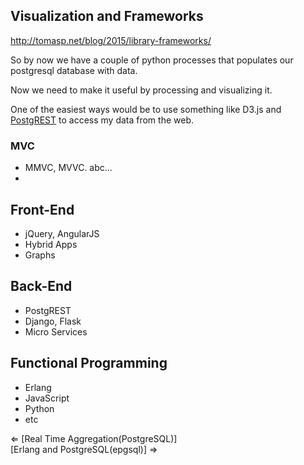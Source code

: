 ## Visualization and Frameworks

http://tomasp.net/blog/2015/library-frameworks/

So by now we have a couple of python processes that populates our postgresql database with data.

Now we need to make it useful by processing and visualizing it.

One of the easiest ways would be to use something like D3.js 
and [PostgREST](http://postgrest.com/) to access my data from the web.

### MVC

- MMVC, MVVC. abc...
- 
## Front-End

- jQuery, AngularJS
- Hybrid Apps
- Graphs

## Back-End

- PostgREST
- Django, Flask
- Micro Services


## Functional Programming

- Erlang
- JavaScript
- Python
- etc

<div class="u-pull-left">
&#8656; [Real Time Aggregation(PostgreSQL)]
</div> 
<div class="u-pull-right">
[Erlang and PostgreSQL(epgsql)] &#8658;
</div>
<br>

[Index]: ?md/index.md
[Introduction]: ?md/intro.md
[Real Time Aggregation(PostgreSQL)]: ?md/try-citus.md
[Visualization and Frameworks]: ?md/framework.md
[Erlang and PostgreSQL(epgsql)]: ?md/erlang+epgsql.md